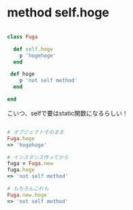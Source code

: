 # method self.hoge


```ruby

class Fuga

  def self.hoge
    p 'hogehoge'
  end

 def hoge
    p 'not self method'
  end

end

```

こいつ、selfで要はstatic関数になるらしい！


```ruby

# オブジェクトそのまま
Fuga.hoge
=> 'hogehoge'

# インスタンス作ってから
fuga = Fuga.new
fuga.hoge
=> 'not self method'

# もちろんこれも
Fuga.new.hoge
=> 'not self method'

```

